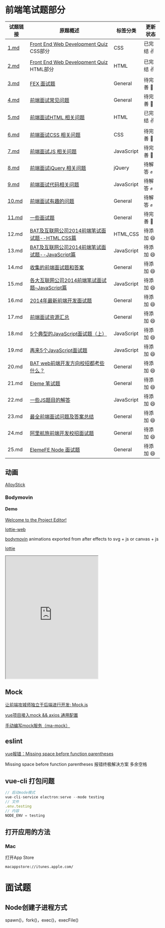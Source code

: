 # 前端笔试题部分

|试题链接|原题概述|标签分类|更新状态|
|---|---|---|---|
|[1.md](/questions/1.md) |<a href="http://davidshariff.com/quiz/" target="_blank">Front End Web Development Quiz</a> CSS部分| CSS |已完结 :v: |
|[2.md](/questions/2.md)|<a href="http://davidshariff.com/quiz/" target="_blank">Front End Web Development Quiz</a> HTML部分| HTML |已完结 :v: |
|[3.md](/questions/3.md)|<a href="https://github.com/fex-team/interview-questions" target="_blank">FEX 面试题</a>| General|待完善 :punch: |
|[4.md](/questions/4.md)|<a href="https://github.com/darcyclarke/Front-end-Developer-Interview-Questions#general" target="_blank">前端面试常见问题</a>| General|待完善 :punch: |
|[5.md](/questions/5.md)|<a href="https://github.com/darcyclarke/Front-end-Developer-Interview-Questions#html" target="_blank">前端面试HTML 相关问题</a>| HTML|已完结 :v: |
|[6.md](/questions/6.md)|<a href="https://github.com/darcyclarke/Front-end-Developer-Interview-Questions#css" target="_blank">前端面试CSS 相关问题</a>| CSS |待完善 :punch: |
|[7.md](/questions/7.md)|<a href="https://github.com/darcyclarke/Front-end-Developer-Interview-Questions#js" target="_blank">前端面试JS 相关问题</a>|JavaScript|待完善 :punch: |
|[8.md](/questions/8.md)|<a href="https://github.com/darcyclarke/Front-end-Developer-Interview-Questions#jquery" target="_blank">前端面试jQuery 相关问题</a>|jQuery|待解答 :fist: |
|[9.md](/questions/9.md)|<a href="https://github.com/darcyclarke/Front-end-Developer-Interview-Questions#jscode" target="_blank">前端面试代码相关问题</a>|JavaScript|待解答 :fist: |
|[10.md](/questions/10.md)|<a href="https://github.com/darcyclarke/Front-end-Developer-Interview-Questions#fun" target="_blank">前端面试有趣的问题</a>| General|待解答 :fist: |
|[11.md](/questions/11.md)|<a href="javascript:void(0);">一些面试题</a>| General|待完善 :punch: |
|12.md|[BAT及互联网公司2014前端笔试面试题--HTML,CSS篇](http://www.cnblogs.com/coco1s/p/4034937.html)|HTML,CSS|待添加 :smile:|
|13.md|[BAT及互联网公司2014前端笔试面试题--JavaScript篇](http://www.cnblogs.com/coco1s/p/4029708.html)|JavaScript|待添加 :smile:|
|14.md|[收集的前端面试题和答案](https://github.com/qiu-deqing/FE-interview)|General|待添加 :smile:|
|15.md|[各大互联网公司2014前端笔试面试题–JavaScript篇](http://www.codeceo.com/article/2014-javascript-interview.html#13688-tsina-1-6076-57d4d90508c08d162896a47818ce968b)|JavaScript|待添加 :smile:|
|16.md|[2014年最新前端开发面试题](https://github.com/markyun/My-blog/tree/master/Front-end-Developer-Questions/Questions-and-Answers)| General|待添加 :smile: |
|17.md|[前端面试资源汇总](https://github.com/infp/Front-end-Interview)| General|待添加 :smile: |
|18.md|[5个典型的JavaScript面试题（上）](http://web.jobbole.com/80564/)|JavaScript|待添加 :smile:|
|19.md|[再来5个JavaScript面试题](http://web.jobbole.com/81785/)|JavaScript|待添加 :smile:|
|20.md|[BAT web前端开发方向校招都考些什么？](http://www.zhihu.com/question/26188893)|General|待添加 :smile: |
|21.md|[Eleme 笔试题](https://github.com/sofish/hire)|General|待添加 :smile: |
|22.md|[一些JS题目的解答](https://github.com/xufei/blog/blob/master/posts/2013-12-02-%E4%B8%80%E4%BA%9BJS%E9%A2%98%E7%9B%AE%E7%9A%84%E8%A7%A3%E7%AD%94.md)|JavaScript|待添加 :smile: |
|23.md|[最全前端面试问题及答案总结](https://github.com/allenGKC/Front-end-Interview-questions)|General|待添加 :smile: |
|24.md|[阿里航旅前端开发校招面试题 ](https://github.com/jayli/jayli.github.com/issues/19)|General|待添加 :smile: |
|25.md|[ElemeFE Node 面试题](https://github.com/ElemeFE/node-interview)|General|待添加 :smile: |


## 动画
[AlloyStick](http://alloyteam.github.io/AlloyStick/ "拖动骨骼组合角色，设置简单的动画关键帧，依靠强大的自动补间和骨骼关系，就可以制作出逼真生动的canvas骨骼动画。可以畅快的运行在你的PC、手机、平板等设备里")
### Bodymovin

#### Demo
[Welcome to the Project Editor! ](https://codepen.io/airnan/project/editor/ZeNONO "就东方京东方")

[lottie-web](https://github.com/airbnb/lottie-web)

[bodymovin](https://codepen.io/collection/nVYWZR/?cursor=ZD0xJm89MCZwPTEmdj0zMDc2NjI1)
animations exported from after effects to svg + js or canvas + js

[lottie](http://airbnb.io/lottie/#/after-effects "Airbnb Lottie出品多终端动效文档")

<iframe src="https://9f8y7.csb.app/" height="400" allowfullscreen></iframe>

[]()

[]()

[]()

## Mock

[让前端攻城师独立于后端进行开发: Mock.js](https://segmentfault.com/a/1190000013022560?utm_source=sf-related)

[vue项目接入mock && axios 通用配置](https://segmentfault.com/a/1190000019964344?utm_source=sf-related)

[手动编写mock服务（ma-mock）](https://juejin.im/post/6844903641694863367)

[]()

[]()

[]()

[]()

## eslint

[vue报错：Missing space before function parentheses](https://www.jianshu.com/p/9081a28c1ac9)

Missing space before function parentheses 报错终极解决方案 多余空格

## vue-cli 打包问题

```javascript
// 启动mode模式
vue-cli-service electron:serve --mode testing
// 文件
.env.testing
// 内容
NODE_ENV = testing
```

## 打开应用的方法

### Mac

打开App Store

	macappstore://itunes.apple.com/





# 面试题

## Node创建子进程方式
spawn()，fork()，exec()，execFile()

## 